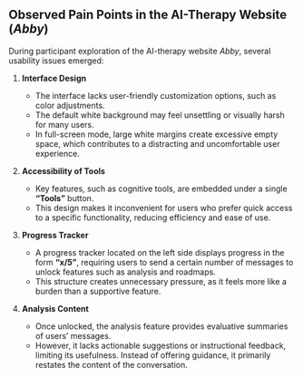 ## Observed Pain Points in the AI-Therapy Website (*Abby*)

During participant exploration of the AI-therapy website *Abby*, several usability issues emerged:

1. **Interface Design**  
   - The interface lacks user-friendly customization options, such as color adjustments.  
   - The default white background may feel unsettling or visually harsh for many users.  
   - In full-screen mode, large white margins create excessive empty space, which contributes to a distracting and uncomfortable user experience.  

2. **Accessibility of Tools**  
   - Key features, such as cognitive tools, are embedded under a single **“Tools”** button.  
   - This design makes it inconvenient for users who prefer quick access to a specific functionality, reducing efficiency and ease of use.  

3. **Progress Tracker**  
   - A progress tracker located on the left side displays progress in the form **“x/5”**, requiring users to send a certain number of messages to unlock features such as analysis and roadmaps.  
   - This structure creates unnecessary pressure, as it feels more like a burden than a supportive feature.  

4. **Analysis Content**  
   - Once unlocked, the analysis feature provides evaluative summaries of users’ messages.  
   - However, it lacks actionable suggestions or instructional feedback, limiting its usefulness. Instead of offering guidance, it primarily restates the content of the conversation.  
